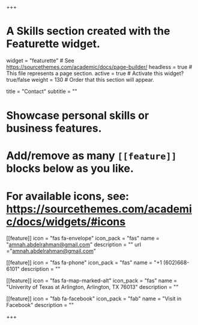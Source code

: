 
+++
# A Skills section created with the Featurette widget.
widget = "featurette"  # See https://sourcethemes.com/academic/docs/page-builder/
headless = true  # This file represents a page section.
active = true  # Activate this widget? true/false
weight = 130  # Order that this section will appear.

title = "Contact"
subtitle = ""

# Showcase personal skills or business features.
# 
# Add/remove as many `[[feature]]` blocks below as you like.
# 
# For available icons, see: https://sourcethemes.com/academic/docs/widgets/#icons

  
    
[[feature]]
  icon = "fas fa-envelope"
  icon_pack = "fas"
  name = "amnah.abdelrahman@gmail.com"
  description = ""
  url ="amnah.abdelrahman@gmail.com"
 
 [[feature]]
  icon = "fas fa-phone"
  icon_pack = "fas"
  name = "+1 (602)668-6101"
  description = ""
  
   [[feature]]
  icon = "fas fa-map-marked-alt"
  icon_pack = "fas"
  name = "Univerity of Texas at Arlington, Arlington, TX 76013"
  description = ""
  
 [[feature]]
  icon = "fab fa-facebook"
  icon_pack = "fab"
  name = "Visit in Facebook"
  description = ""

  
+++


